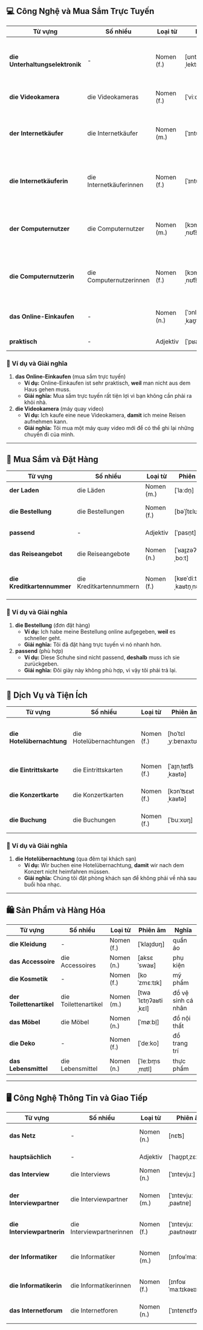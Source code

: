 ## **💻 Công Nghệ và Mua Sắm Trực Tuyến**

|**Từ vựng**|**Số nhiều**|**Loại từ**|**Phiên âm**|**Nghĩa**|
|---|---|---|---|---|
|**die Unterhaltungselektronik**|-|Nomen (f.)|[ʊntɐˈhaltʊŋsʔeˌlektroniːk]|thiết bị điện tử giải trí|
|**die Videokamera**|die Videokameras|Nomen (f.)|[ˈviːdeokamera]|máy quay video|
|**der Internetkäufer**|die Internetkäufer|Nomen (m.)|[ˈɪntɐnɛtkɔɪ̯fɐ]|người mua hàng trực tuyến nam|
|**die Internetkäuferin**|die Internetkäuferinnen|Nomen (f.)|[ˈɪntɐnɛtkɔɪ̯fɐʁɪn]|người mua hàng trực tuyến nữ|
|**der Computernutzer**|die Computernutzer|Nomen (m.)|[kɔmˈpjuːtɐˌnʊt͡sɐ]|người sử dụng máy tính nam|
|**die Computernutzerin**|die Computernutzerinnen|Nomen (f.)|[kɔmˈpjuːtɐˌnʊt͡səʁɪn]|người sử dụng máy tính nữ|
|**das Online-Einkaufen**|-|Nomen (n.)|[ˈɔnlaɪ̯n ˈaɪ̯nˌkaʊ̯fn̩]|mua sắm trực tuyến|
|**praktisch**|-|Adjektiv|[ˈpʁaktɪʃ]|tiện lợi|

### **📌 Ví dụ và Giải nghĩa**

1. **das Online-Einkaufen** (mua sắm trực tuyến)
    - **Ví dụ:** Online-Einkaufen ist sehr praktisch, **weil** man nicht aus dem Haus gehen muss.
    - **Giải nghĩa:** Mua sắm trực tuyến rất tiện lợi vì bạn không cần phải ra khỏi nhà.
2. **die Videokamera** (máy quay video)
    - **Ví dụ:** Ich kaufe eine neue Videokamera, **damit** ich meine Reisen aufnehmen kann.
    - **Giải nghĩa:** Tôi mua một máy quay video mới để có thể ghi lại những chuyến đi của mình.

---

## **🛒 Mua Sắm và Đặt Hàng**

|**Từ vựng**|**Số nhiều**|**Loại từ**|**Phiên âm**|**Nghĩa**|
|---|---|---|---|---|
|**der Laden**|die Läden|Nomen (m.)|[ˈlaːdn̩]|cửa hàng|
|**die Bestellung**|die Bestellungen|Nomen (f.)|[bəˈʃtɛlʊŋ]|đơn đặt hàng|
|**passend**|-|Adjektiv|[ˈpasn̩t]|phù hợp|
|**das Reiseangebot**|die Reiseangebote|Nomen (n.)|[ˈʁaɪ̯zəʔanɡəˌboːt]|gói du lịch|
|**die Kreditkartennummer**|die Kreditkartennummern|Nomen (f.)|[kʁeˈdiːtˌkaʁtn̩ˌnʊmɐ]|số thẻ tín dụng|

### **📌 Ví dụ và Giải nghĩa**

1. **die Bestellung** (đơn đặt hàng)
    - **Ví dụ:** Ich habe meine Bestellung online aufgegeben, **weil** es schneller geht.
    - **Giải nghĩa:** Tôi đã đặt hàng trực tuyến vì nó nhanh hơn.
2. **passend** (phù hợp)
    - **Ví dụ:** Diese Schuhe sind nicht passend, **deshalb** muss ich sie zurückgeben.
    - **Giải nghĩa:** Đôi giày này không phù hợp, vì vậy tôi phải trả lại.

---

## **🏨 Dịch Vụ và Tiện Ích**

|**Từ vựng**|**Số nhiều**|**Loại từ**|**Phiên âm**|**Nghĩa**|
|---|---|---|---|---|
|**die Hotelübernachtung**|die Hotelübernachtungen|Nomen (f.)|[hoˈtɛlˌyːbɐnaxtʊŋ]|qua đêm tại khách sạn|
|**die Eintrittskarte**|die Eintrittskarten|Nomen (f.)|[ˈaɪ̯nˌtʁɪt͡sˌkaʁtə]|vé vào cửa|
|**die Konzertkarte**|die Konzertkarten|Nomen (f.)|[kɔnˈʦɛʁtˌkaʁtə]|vé hòa nhạc|
|**die Buchung**|die Buchungen|Nomen (f.)|[ˈbuːxʊŋ]|việc đặt chỗ|

### **📌 Ví dụ và Giải nghĩa**

1. **die Hotelübernachtung** (qua đêm tại khách sạn)
    - **Ví dụ:** Wir buchen eine Hotelübernachtung, **damit** wir nach dem Konzert nicht heimfahren müssen.
    - **Giải nghĩa:** Chúng tôi đặt phòng khách sạn để không phải về nhà sau buổi hòa nhạc.

---

## **🛍️ Sản Phẩm và Hàng Hóa**

|**Từ vựng**|**Số nhiều**|**Loại từ**|**Phiên âm**|**Nghĩa**|
|---|---|---|---|---|
|**die Kleidung**|-|Nomen (f.)|[ˈklaɪ̯dʊŋ]|quần áo|
|**das Accessoire**|die Accessoires|Nomen (n.)|[aksɛˈswaʁ]|phụ kiện|
|**die Kosmetik**|-|Nomen (f.)|[koˈzmɛːtɪk]|mỹ phẩm|
|**der Toilettenartikel**|die Toilettenartikel|Nomen (m.)|[twaˈlɛtn̩ʔaʁtiˌkɛl]|đồ vệ sinh cá nhân|
|**das Möbel**|die Möbel|Nomen (n.)|[ˈmøːbl̩]|đồ nội thất|
|**die Deko**|-|Nomen (f.)|[ˈdeːko]|đồ trang trí|
|**das Lebensmittel**|die Lebensmittel|Nomen (n.)|[ˈleːbm̩sˌmɪtl]|thực phẩm|

---

## **🖥️ Công Nghệ Thông Tin và Giao Tiếp**

| **Từ vựng**                | **Số nhiều**              | **Loại từ** | **Phiên âm**          | **Nghĩa**              |
| -------------------------- | ------------------------- | ----------- | --------------------- | ---------------------- |
| **das Netz**               | -                         | Nomen (n.)  | [nɛʦ]                 | mạng lưới, Internet    |
| **hauptsächlich**          | -                         | Adjektiv    | [ˈhaʊ̯ptˌzɛːlɪç]      | chủ yếu                |
| **das Interview**          | die Interviews            | Nomen (n.)  | [ˈɪntɐvjuː]           | phỏng vấn              |
| **der Interviewpartner**   | die Interviewpartner      | Nomen (m.)  | [ˈɪntɐvjuːˌpaʁtnɐ]    | đối tác phỏng vấn nam  |
| **die Interviewpartnerin** | die Interviewpartnerinnen | Nomen (f.)  | [ˈɪntɐvjuːˌpaʁtnəʁɪn] | đối tác phỏng vấn nữ   |
| **der Informatiker**       | die Informatiker          | Nomen (m.)  | [ɪnfoʁˈmaːtɪkɐ]       | chuyên gia tin học nam |
| **die Informatikerin**     | die Informatikerinnen     | Nomen (f.)  | [ɪnfoʁˈmaːtɪkəʁɪn]    | chuyên gia tin học nữ  |
| **das Internetforum**      | die Internetforen         | Nomen (n.)  | [ˈɪntɐnɛtfɔʁʊm]       | diễn đàn Internet      |